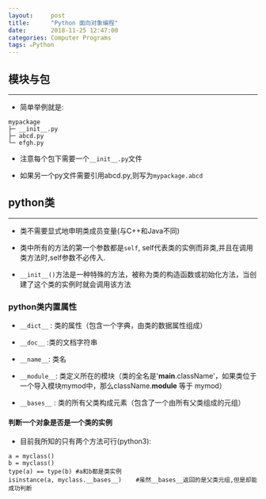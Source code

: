 ```yaml
---
layout:     post
title:      "Python 面向对象编程"
date:       2018-11-25 12:47:00
categories: Computer Programs
tags: ๑Python
---
```


## 模块与包
---

- 简单举例就是:
```
mypackage
├─ __init__.py
├─ abcd.py
└─ efgh.py
```

- 注意每个包下需要一个`__init__.py`文件

- 如果另一个py文件需要引用abcd.py,则写为`mypackage.abcd`

## python类
---
- 类不需要显式地申明类成员变量(与C++和Java不同)

- 类中所有的方法的第一个参数都是`self`, self代表类的实例而非类,并且在调用类方法时,self参数不必传入.

- `__init__()`方法是一种特殊的方法，被称为类的构造函数或初始化方法，当创建了这个类的实例时就会调用该方法

### python类内置属性

- `__dict__` : 类的属性（包含一个字典，由类的数据属性组成）

- `__doc__` :类的文档字符串

- `__name__`: 类名

- `__module__`: 类定义所在的模块（类的全名是'__main__.className'，如果类位于一个导入模块mymod中，那么className.__module__ 等于 mymod）

- `__bases__` : 类的所有父类构成元素（包含了一个由所有父类组成的元组）

#### 判断一个对象是否是一个类的实例

- 目前我所知的只有两个方法可行(python3):
```
a = myclass()
b = myclass()
type(a) == type(b) #a和b都是类实例
isinstance(a, myclass.__bases__)    #虽然__bases__返回的是父类元组,但是却能成功判断
```

